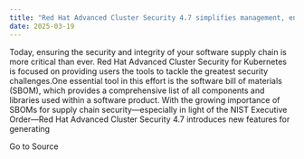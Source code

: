 ```yaml
---
title: "Red Hat Advanced Cluster Security 4.7 simplifies management, enhances workflows, and generates SBOMs"
date: 2025-03-19
---
```


Today, ensuring the security and integrity of your software supply chain is more critical than ever. Red Hat Advanced Cluster Security for Kubernetes is focused on providing users the tools to tackle the greatest security challenges.One essential tool in this effort is the software bill of materials (SBOM), which provides a comprehensive list of all components and libraries used within a software product. With the growing importance of SBOMs for supply chain security—especially in light of the NIST Executive Order—Red Hat Advanced Cluster Security 4.7 introduces new features for generating

Go to Source
